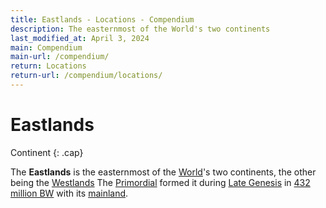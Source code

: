 ```yaml
---
title: Eastlands - Locations - Compendium
description: The easternmost of the World's two continents
last_modified_at: April 3, 2024
main: Compendium
main-url: /compendium/
return: Locations
return-url: /compendium/locations/
---
```


# Eastlands
Continent
{: .cap}

The **Eastlands** is the easternmost of the [World](/compendium/locations/world/)'s two continents, the other being the [Westlands](/compendium/locations/westlands/) The [Primordial](/compendium/creatures/primordial/) formed it during [Late Genesis](/compendium/events/genesis/#late-genesis) in [432 million BW](/compendium/events/genesis/#432-million-bw) with its [mainland](/compendium/locations/main-eastlands/).